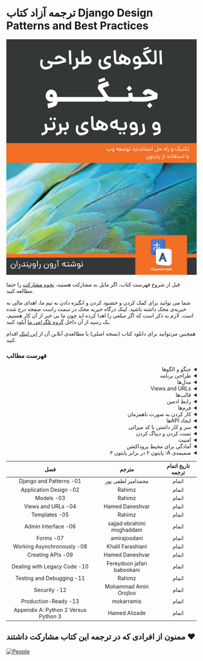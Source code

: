  # ترجمه آزاد کتاب  Django Design Patterns and Best Practices

![Cover](cover.jpg)

قبل از شروع فهرست کتاب، اگر مایل به مشارکت هستید، [نحوه مشارکت](https://github.com/ftg-iran/ddpabp-persian/blob/main/CONTRIBUTING.md) را حتما مطالعه کنید.

شما می توانید برای کمک کردن و خشنود کردن و انگیزه دادن به تیم ما، اهدای مالی به خیریه‌ی محک داشته باشید.
لینک درگاه خیریه محک در سمت راست صفحه درج شده است. لازم به ذکر است که اگر مبلغی را اهدا کرده اید چون ما بی خبر از آن کار هستیم، یک رسید از آن داخل [گروه تلگرامی ما](https://t.me/dfp_farsi) آپلود کنید.

همچنین می‌توانید برای دانلود کتاب (نسخه اصلی) یا مطالعه‌ی آنلاین آن از [این لینک](https://github.com/ftg-iran/ddpabp-persian/raw/main/Book/Django_Design_Patterns_and_Best_Practices.pdf) اقدام کنید.

 
### فهرست مطالب

<div dir="rtl">
<details>
  <summary>جنگو و الگوها</summary>
  <br>
    
  - چرا جنگو؟
  - داستان جنگو 
  - جنگو چگونه کار می‌کند؟ 
  - الگو چیست؟ 
  - الگوها در این کتاب 
  - نتیجه‌گیری
</details>

<details>
  <summary>طراحی برنامه</summary>
  <br>
    
  - چگونه نیازها را جمع‌آوری کنیم؟
  - آیا شما یک داستان‌گو هستید؟ 
  - HTML mockups 
  - طراحی برنامه 
  - Best Practice ها قبل از شروع یک پروژه 
  - SuperBook - ماموریت شما، اگر بخواهید آن را بپذیرید
  - نتیجه‌گیری

</details>

<details>
  <summary>مدل‌ها</summary>
  <br>
    
  - M بزرگ‌تر از V و C است
  - شکار مدل 
  - الگوهای ساختاری 
  - الگوهای بازیابی 
  - Migrations
  - نتیجه‌گیری

</details>

<details>
  <summary>Views and URLs</summary>
  <br>
    
  - یک ویو از بالا
  - ویوهای عمومی مبتنی بر کلاس 
  - View mixin ها
  - Decorator ها 
  - الگوهای ویو 
  - طراحی URLها
  - React.js, Vue.js, و دیگر جایگزین‌های ویو
  - نتیجه‌گیری

</details>


<details>
  <summary>قالب‌ها</summary>
  <br>
    
  - فهمیدن ویژگی‌های زبان قالب جنگو
  - Jinja2
  - سازمان‌ دادن قالب‌ها
  - قالب‌ها چگونه کار می‌کنند؟ 
  - استفاده از Bootstrap
  - الگوهای قالب
  - نتیجه‌گیری

</details>

<details>
  <summary>رابط ادمین</summary>
  <br>
    
  - استفاده از رابط ادمین
  - گسترش دادن مدلها برای ادمین
  - سفارشی‌سازی‌های رابط ادمین
  - محافظت از ادمین
  - نتیجه‌گیری

</details>

<details>
  <summary>فرم‌ها</summary>
  <br>
    
  - فرم‌ها چگونه کار می‌کنند؟
  - نمایش فرم‌ها
  - درک‌ کردن CSRF
  - پردازش فرم با ویوهای مبتنی بر کلاس
  - الگوهای فرم
  - نتیجه‌گیری

</details>

<details>
  <summary>کار کردن به صورت ناهمزمان</summary>
  <br>
    
  - چرا ناهمزمانی؟
  - الگوهای ناهمزمانی
  - راه‌حل‌های ناهمزمانی برای جنگو
  - نتیجه‌گیری

</details>

<details>
  <summary>ایجاد APIها</summary>
  <br>
    
  - RESTful API
  - Django Rest Framework
  - الگوهای API
  - نتیجه‌گیری

</details>

<details>
  <summary>سر و کار داشتن با کد میراثی</summary>
  <br>
    
  - پیدا کردن ورژن جنگو
  - فایل‌ها کجا هستند؟ این PHP نیست
  - شروع با urls.py
  - پرش در اطراف کد
  - درک کردن پایه‌ی کد
  - تغییرات افزایشی یا نوشتن مجدد به صورت کامل؟
  - تست نوشتن قبل از ایجاد هرگونه تغییر
  - یکپارچگی دیتابیس میراثی
  - تصحیح آینده
  - نتیجه‌گیری

</details>

<details>
  <summary>تست کردن و دیباگ کردن</summary>
  <br>
    
  - چرا تست بنویسیم؟
  - TDD
  - یک نمونه تست نوشتن
  - Mocking
  - Pattern - Test fixtures and factories
  - آموختن بیشتر درباره‌ی تست کردن
  - دیباگ کردن
  - تابع پرینت
  - Logging
  - نوار ابزار دیباگ جنگو
  - The Python debugger pdb 
  - بقیه‌ی دیباگرها
  - دیباگ کردن قالب‌های جنگو
  - نتیجه‌گیری

</details>

<details>
  <summary>امنیت</summary>
  <br>
    
  - Cross-site scripting
  - Cross-site request forgery
  - SQL injection
  - Clickjacking
  - Shell injection
  - یک چک‌لیست دم‌دستی امنیت
  - نتیجه‌گیری

</details>

<details>
  <summary>آمادگی برای محیط پروداکشن</summary>
  <br>
    
  - محیط پروداکشن
  - ماشین‌های مجازی یا داکر
  - میزبانی
  - ابزارهای استقرار
  - نظارت
  - افزایش کارایی
  - نتیجه‌گیری

</details>

<details>
  <summary>ضمیمه‌ی A: پایتون ۲ در برابر پایتون ۳</summary>
  <br>
    
  - پایتون ۳
  - اطلاعات بیشتر

</details>



  
| تاریخ اتمام ترجمه |       مترجم      |                    فصل             |
|:-----------------:|:----------------:|:----------------------------------:|
|        اتمام           |  محمدامیر لطفی پور       |01- Django and Patterns             |
|         اتمام     |  Rahimz       |02- Application Design              |
|           اتمام         |  Rahimz       |03- Models                          |
|         اتمام          |  Hamed Daneshvar       |04- Views and URLs                  |
|            اتمام       |  Rahimz        |05- Templates                       |
|            اتمام     |  sajjad ebrahimi moghaddam        |06- Admin Interface                 |
|             اتمام      |  amirajoodani        |07- Forms                           |
|            اتمام        |  Khalil Farashiani       |08- Working Asynchronously          |
|          اتمام         |  Hamed Daneshvar       |09- Creating APIs                   |
|              اتمام     |  Fereydoon jafari babookani       |10- Dealing with Legacy Code        |
|            اتمام       |  Rahimz       |11- Testing and Debugging           |
|            اتمام       |  Mohammad Amin Orojloo       |12- Security                        |
|         اتمام       |  mokarramis        |13- Production-Ready                |
|              اتمام     |  Hamed Alizade       |Appendix A: Python 2 Versus Python 3|

</div>

## ممنون از افرادی که در ترجمه این کتاب مشارکت داشتند :heart:

[![People](https://contrib.rocks/image?repo=ftg-iran/ddpabp-persian)](https://github.com/ftg-iran/ddpabp-persian/graphs/contributors)
